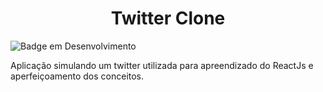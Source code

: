 <h1 align="center"> Twitter Clone </h1>

![Badge em Desenvolvimento](http://img.shields.io/static/v1?label=STATUS&message=EM%20DESENVOLVIMENTO&color=GREEN&style=for-the-badge)

Aplicação simulando um twitter utilizada para apreendizado do ReactJs e aperfeiçoamento dos conceitos.
